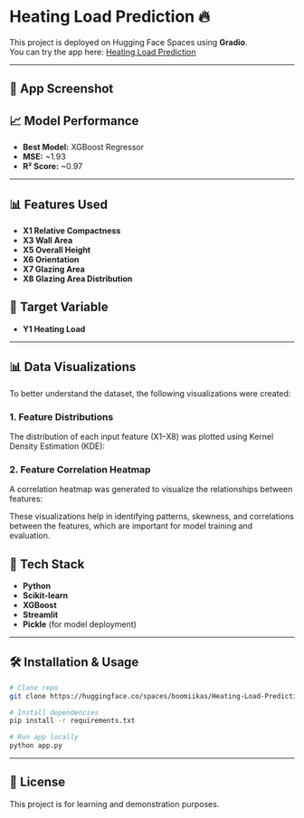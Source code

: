 # Heating Load Prediction 🔥

This project is deployed on Hugging Face Spaces using **Gradio**.  
You can try the app here: [Heating Load Prediction](https://huggingface.co/spaces/boomiikas/Heating-Load-Prediction)

---

## 🚀 App Screenshot


## 📈 Model Performance
- **Best Model:** XGBoost Regressor
- **MSE:** ~1.93
- **R² Score:** ~0.97

---

## 📊 Features Used
- **X1 Relative Compactness**
- **X3 Wall Area**
- **X5 Overall Height**
- **X6 Orientation**
- **X7 Glazing Area**
- **X8 Glazing Area Distribution**

## 🎯 Target Variable
- **Y1 Heating Load**

---

## 📊 Data Visualizations

To better understand the dataset, the following visualizations were created:

### 1. Feature Distributions
The distribution of each input feature (X1–X8) was plotted using Kernel Density Estimation (KDE):



### 2. Feature Correlation Heatmap
A correlation heatmap was generated to visualize the relationships between features:



These visualizations help in identifying patterns, skewness, and correlations between the features, which are important for model training and evaluation.


## 🚀 Tech Stack
- **Python**
- **Scikit-learn**
- **XGBoost**
- **Streamlit**
- **Pickle** (for model deployment)

---

## 🛠️ Installation & Usage
```bash
# Clone repo
git clone https://huggingface.co/spaces/boomiikas/Heating-Load-Prediction

# Install dependencies
pip install -r requirements.txt

# Run app locally
python app.py
```

---

## 📜 License
This project is for learning and demonstration purposes.
